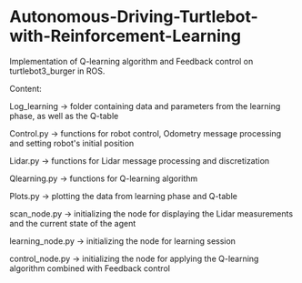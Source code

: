 # Autonomous-Driving-Turtlebot-with-Reinforcement-Learning
Implementation of Q-learning algorithm and Feedback control on turtlebot3_burger in ROS.

Content:

Log_learning -> folder containing data and parameters from the learning phase, as well as the Q-table 

Control.py -> functions for robot control, Odometry message processing and setting robot's initial position

Lidar.py -> functions for Lidar message processing and discretization

Qlearning.py -> functions for Q-learning algorithm

Plots.py -> plotting the data from learning phase and Q-table

scan_node.py -> initializing the node for displaying the Lidar measurements and the current state of the agent

learning_node.py -> initializing the node for learning session

control_node.py -> initializing the node for applying the Q-learning algorithm combined with Feedback control
